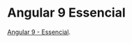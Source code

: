# Angular 9 Essencial
[Angular 9 - Essencial](https://www.cod3r.com.br/courses/take/angular-9-essencial/lessons/11728305-backend-com-json-server).

